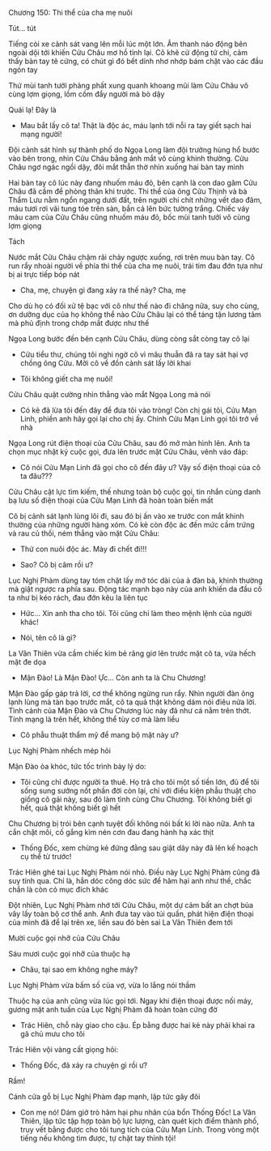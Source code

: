 




Chương 150: Thi thể của cha mẹ nuôi

Tút... tút

Tiếng còi xe cảnh sát vang lên mỗi lúc một lớn. Âm thanh náo động bên ngoài dội tới khiến Cửu Châu mơ hồ tỉnh lại. Cô khẽ cử động tứ chi, cảm thấy bàn tay tê cứng, có chút gì đó bết dính nhơ nhớp bám chặt vào các đầu ngón tay

Thứ mùi tanh tưởi phảng phất xung quanh khoang mũi làm Cửu Châu vô cùng lợm giọng, lồm cồm đẩy người mà bò dậy

Quái lạ! Đây là

- Mau bắt lấy cô ta! Thật là độc ác, máu lạnh tới nỗi ra tay giết sạch hai mạng người!

Đội cảnh sát hình sự thành phố do Ngọa Long làm đội trưởng hùng hổ bước vào bên trong, nhìn Cửu Châu bằng ánh mắt vô cùng khinh thường. Cửu Châu ngơ ngác ngồi dậy, đôi mắt thẫn thờ nhìn xuống hai bàn tay mình

Hai bàn tay cô lúc này đang nhuốm máu đỏ, bên cạnh là con dao găm Cửu Châu đã cầm để phòng thân khi trước. Thi thể của ông Cửu Thịnh và bà Thẩm Lưu nằm ngổn ngang dưới đất, trên người chi chít những vết dao đâm, máu tươi rơi vãi tung tóe trên sàn, bắn cả lên bức tường trắng. Chiếc váy màu cam của Cửu Châu cũng nhuốm máu đỏ, bốc mùi tanh tưởi vô cùng lợm giọng

Tách

Nước mắt Cửu Châu chậm rãi chảy ngược xuống, rơi trên muu bàn tay. Cô run rẩy nhoài người về phía thi thể của cha mẹ nuôi, trái tim đau đớn tựa như bị ai trực tiếp bóp nát

- Cha, mẹ, chuyện gì đang xảy ra thế này? Cha, mẹ


Cho dù họ có đối xử tệ bạc với cô như thế nào đi chăng nữa, suy cho cùng, ơn dưỡng dục của họ không thể nào Cửu Châu lại có thể táng tận lương tâm mà phủ định trong chớp mắt được như thế

Ngọa Long bước đến bên cạnh Cửu Châu, dùng còng sắt còng tay cô lại

- Cửu tiểu thư, chúng tôi nghi ngờ cô vì mâu thuẫn đã ra tay sát hại vợ chồng ông Cửu. Mời cô về đồn cảnh sát lấy lời khai

- Tôi không giết cha mẹ nuôi!

Cửu Châu quật cường nhìn thẳng vào mắt Ngọa Long mà nói

- Có kẻ đã lừa tôi đến đây để đưa tôi vào tròng! Còn chị gái tôi, Cửu Mạn Linh, phiền anh hãy gọi lại cho chị ấy. Chính Cửu Mạn Linh gọi tôi trở về nhà

Ngọa Long rút điện thoại của Cửu Châu, sau đó mở màn hình lên. Anh ta chọn mục nhật ký cuộc gọi, đưa lên trước mặt Cửu Châu, vênh váo đáp:

- Cô nói Cửu Mạn Linh đã gọi cho cô đến đây ư? Vậy số điện thoại của cô ta đâu???

Cửu Châu cật lực tìm kiếm, thế nhưng toàn bộ cuộc gọi, tin nhắn cùng danh bạ lưu số điện thoại của Cửu Mạn Linh đã hoàn toàn biến mất

Cô bị cảnh sát lạnh lùng lôi đi, sau đó bị ấn vào xe trước con mắt khinh thường của những người hàng xóm. Có kẻ còn độc ác đến mức cầm trứng và rau củ thối, ném thẳng vào mặt Cửu Châu:

- Thứ con nuôi độc ác. Mày đi chết đi!!!



- Sao? Cô bị câm rồi ư?

Lục Nghị Phàm dùng tay tóm chặt lấy mớ tóc dài của ả đàn bà, khinh thường mà giật ngược ra phía sau. Động tác mạnh bạo này của anh khiến da đầu cô ta như bị kéo rách, đau đớn kêu la liên tục


- Hức... Xin anh tha cho tôi. Tôi cũng chỉ làm theo mệnh lệnh của người khác!

- Nói, tên cô là gì?

La Vân Thiên vừa cầm chiếc kìm bẻ răng giơ lên trước mặt cô ta, vừa hếch mặt đe dọa

- Mận Đào! Là Mận Đào! Ực... Còn anh ta là Chu Chương!

Mận Đào gấp gáp trả lời, cơ thể không ngừng run rẩy. Nhìn người đàn ông lạnh lùng mà tàn bạo trước mắt, cô ta quả thật không dám nói điêu nửa lời. Tình cảnh của Mận Đào và Chu Chương lúc này đã như cá nằm trên thớt. Tính mạng là trên hết, không thể tùy cơ mà làm liều

- Cô phẫu thuật thẩm mỹ để mang bộ mặt này ư?

Lục Nghị Phàm nhếch mép hỏi

Mận Đào òa khóc, tức tốc trình bày lý do:

- Tôi cũng chỉ được người ta thuê. Họ trả cho tôi một số tiền lớn, đủ để tôi sống sung sướng nốt phần đời còn lại, chỉ với điều kiện phẫu thuật cho giống cô gái này, sau đó làm tình cùng Chu Chương. Tôi không biết gì hết, quả thật không biết gì hết

Chu Chương bị trói bên cạnh tuyệt đối không nói bất kì lời nào nữa. Anh ta cắn chặt môi, cố gắng kìm nén cơn đau đang hành hạ xác thịt

- Thống Đốc, xem chừng kẻ đứng đằng sau giật dây này đã lên kế hoạch cụ thể từ trước!

Trác Hiên ghé tai Lục Nghị Phàm nói nhỏ. Điều này Lục Nghị Phàm cũng đã suy tính qua. Chỉ là, hắn dóc công dóc sức để hãm hại anh như thế, chắc chắn là còn có mục đích khác

Đột nhiên, Lục Nghị Phàm nhớ tới Cửu Châu, một dự cảm bất an chợt bủa vây lấy toàn bộ cơ thể anh. Anh đưa tay vào túi quần, phát hiện điện thoại của mình đã để lại trên xe, liền sau đó bèn sai La Vân Thiên đem tới

Mười cuộc gọi nhỡ của Cửu Châu

Sáu mươi cuộc gọi nhỡ của thuộc hạ

- Châu, tại sao em không nghe máy?

Lục Nghị Phàm vừa bấm số của vợ, vừa lo lắng nói thầm

Thuộc hạ của anh cũng vừa lúc gọi tới. Ngay khi điện thoại được nối máy, gương mặt anh tuấn của Lục Nghị Phàm đã hoàn toàn cứng đờ

- Trác Hiên, chỗ này giao cho cậu. Ép bằng được hai kẻ này phải khai ra gã chủ mưu cho tôi

Trác Hiên vội vàng cất giọng hỏi:

- Thống Đốc, đã xảy ra chuyện gì rồi ư?

Rầm!

Cánh cửa gỗ bị Lục Nghị Phàm đạp mạnh, lập tức gãy đôi

- Con mẹ nó! Dám giở trò hãm hại phu nhân của bổn Thống Đốc! La Vân Thiên, lập tức tập hợp toàn bộ lực lượng, càn quét kịch điểm thành phố, truy vết bằng được cho tôi tung tích của Cửu Mạn Linh. Trong vòng một tiếng nếu không tìm được, tự chặt tay thỉnh tội!




